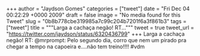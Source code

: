 
+++
author = "Jaydson Gomes"
categories = ["tweet"]
date = "Fri Dec 04 00:22:29 +0000 2009"
draft = false
image = "No media found for this Tweet"
slug = "0b8b778cbe319985a7c99c204b7201f6a3f861b3"
tags = ["tweet"]
title = """Larga a cachaça negão! RT..."""
tweet = true
tweet_url = "https://twitter.com/jaydson/status/6320436799"
+++
Larga a cachaça negão! RT: @mrprompt: Pelo segundo dia, corro que nem um pirado pra chegar a tempo na capoeira e....não tem treino!!!! #vdm
